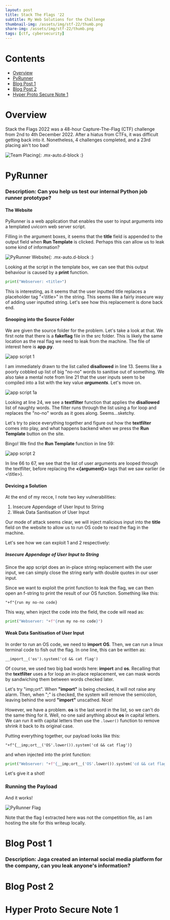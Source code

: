 ```yaml
---
layout: post
title: Stack The Flags '22
subtitle: My Web Solutions for the Challenge
thumbnail-img: /assets/img/stf-22/thumb.png
share-img: /assets/img/stf-22/thumb.png
tags: [ctf, cybersecurity]
---
```



# Contents
- [Overview](#Overview)
- [PyRunner](#PyRunner)
- [Blog Post 1](#Blog-Post-1)
- [Blog Post 2](#Blog-Post-2)
- [Hyper Proto Secure Note 1](#Hyper-Proto-Secure-Note-1)


# Overview

Stack the Flags 2022 was a 48-hour Capture-The-Flag (CTF) challenge from 2nd to 4th December 2022. After a hiatus from CTFs, it was difficult getting back into it. Nonetheless, 4 challenges completed, and a 23rd placing ain't too bad!

![Team Placing](/assets/img/stf-22/team-placing.jpg){: .mx-auto.d-block :}


# PyRunner

### Description: Can you help us test our internal Python job runner prototype?

#### The Website ####

PyRunner is a web application that enables the user to input arguments into a templated uvicorn web server script. 

Filling in the argument boxes, it seems that the **title** field is appended to the output field when **Run Template** is clicked. Perhaps this can allow us to leak some kind of information?

![PyRunner Website](/assets/img/stf-22/pyrunner-website.jpg){: .mx-auto.d-block :}

Looking at the script in the template box, we can see that this output behaviour is caused by a **print** function.

```python
print("Webserver: <title>")
```

This is interesting, as it seems that the user inputted title replaces a placeholder tag "<\title>" in the string. This seems like a fairly insecure way of adding user inputted string. Let's see how this replacement is done back end.

#### Snooping into the Source Folder ####

We are given the source folder for the problem. Let's take a look at that. We first note that there is a **fakeflag** file in the src folder. This is likely the same location as the real flag we need to leak from the machine. The file of interest here is **app.py**.

![app script 1](/assets/img/stf-22/app-script-1)

I am immediately drawn to the list called **disallowed** in line 13. Seems like a poorly cobbled up list of big "no-no" words to sanitise out of something. We also take a mental note from line 21 that the user inputs seem to be compiled into a list with the key value ***arguments***. Let's move on.

![app script 1a](/assets/img/stf-22/app-script-1a)

Looking at line 24, we see a **textfilter** function that applies the **disallowed** list of naughty words. The filter runs through the list using a for loop and replaces the "no-no" words as it goes along. Seems...sketchy.

Let's try to piece everything together and figure out how the **textfilter** comes into play, and what happens backend when we press the **Run Template** button on the site.

Bingo! We find the **Run Template** function in line 59:

![app script 2](/assets/img/stf-22/app-script-2)

In line 66 to 67, we see that the list of user arguments are looped through the textfilter, before replacing the **<{argument}>** tags that we saw earlier (ie <\title>).

#### Devicing a Solution ####

At the end of my recce, I note two key vulnerabilities:

1. Insecure Appendage of User Input to String
2. Weak Data Sanitisation of User Input

Our mode of attack seems clear, we will inject malicious input into the **title** field on the website to allow us to run OS code to read the flag in the machine.

Let's see how we can exploit 1 and 2 respectively:

##### Insecure Appendage of User Input to String #####

Since the app script does an in-place string replacement with the user input, we can simply close the string early with double quotes in our user input. 

Since we want to exploit the print function to leak the flag, we can then open an f-string to print the result of our OS function. Something like this:

~~~
"+f"{run my no-no code}
~~~

This way, when inject the code into the field, the code will read as:

```python
print("Webserver: "+f"{run my no-no code}")
```

#### Weak Data Sanitisation of User Input ####

In order to run an OS code, we need to **import** **OS**. Then, we can run a linux terminal code to fish out the flag. In one line, this can be written as:

~~~
__import__('os').system('cd && cat flag')
~~~

Of course, we used two big bad words here: **import** and **os**. Recalling that the **textfilter** uses a for loop an in-place replacement, we can mask words by sandwiching them between words checked later. 

Let's try "imp;ort". When **"import"** is being checked, it will not raise any alarm. Then, when ";" is checked, the system will remove the semicolon, leaving behind the word **"import"** unscathed. Nice!

However, we have a problem. **os** is the last word in the list, so we can't do the same thing for it. Well, no one said anything about **os** in capital letters. We can run it with capital letters then use the ```.lower()``` function to remove shrink it back to its original case.

Putting everything together, our payload looks like this:

~~~
"+f"{__imp;ort__('OS'.lower()).system('cd && cat flag')}
~~~

and when injected into the print function:

```python
print("Webserver: "+f"{__imp;ort__('OS'.lower()).system('cd && cat flag')}")
```

Let's give it a shot!

### Running the Payload ####

And it works!

![PyRunner Flag](/assets/img/stf-22/pyrunner-flag)

Note that the flag I extracted here was not the competition file, as I am hosting the site for this writeup locally.


# Blog Post 1

### Description: Jaga created an internal social media platform for the company, can you leak anyone's information?

# Blog Post 2

# Hyper Proto Secure Note 1

